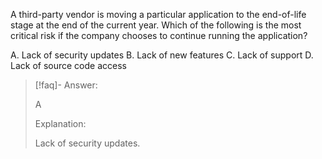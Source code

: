 
A third-party vendor is moving a particular application to the end-of-life stage at the end of the current year. Which of the following is the most critical risk if the company chooses to continue running the application? 

A. Lack of security updates 
B. Lack of new features 
C. Lack of support 
D. Lack of source code access

> [!faq]- Answer: 
> 
> A 
> 
> Explanation: 
> 
> Lack of security updates.

